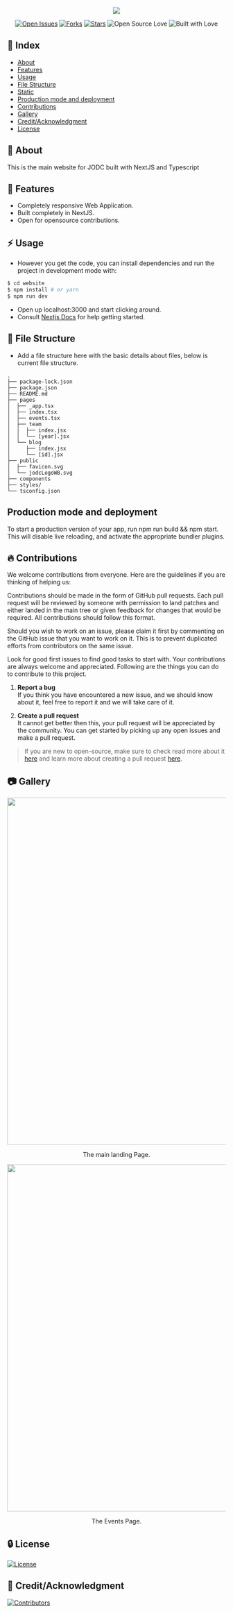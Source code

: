 <div align=center>

<p>
  <img src="https://res.cloudinary.com/dcykxiua2/image/upload/v1601403909/screely-1601393893331_vglbvb.png">
</p>

[![Open Issues](https://img.shields.io/github/issues/JIITODC/website?style=for-the-badge&logo=github)](https://github.com/JIITODC/website/issues)
[![Forks](https://img.shields.io/github/forks/JIITODC/website?style=for-the-badge&logo=github)](https://github.com/JIITODC/website/network/members)
[![Stars](https://img.shields.io/github/stars/JIITODC/website?style=for-the-badge&logo=reverbnation)](https://github.com/JIITODC/website/stargazers)
![Open Source Love](https://img.shields.io/badge/Open%20Source-%E2%99%A5-red?style=for-the-badge&logo=open-source-initiative)
![Built with Love](https://img.shields.io/badge/Built%20With-%E2%99%A5-critical?style=for-the-badge&logo=ko-fi)

</div>

## :ledger: Index

- [About](#beginner-about)
- [Features](#page_facing_up-features)
- [Usage](#zap-usage)
- [File Structure](#file_folder-file-structure)
- [Static](#static)
- [Production mode and deployment](#production-mode-and-deployment)
- [Contributions](#fire-contributions)
- [Gallery](#camera-gallery)
- [Credit/Acknowledgment](#star2-creditacknowledgment)
- [License](#lock-license)

## :beginner: About

This is the main website for JODC built with NextJS and Typescript

## :page_facing_up: Features

- Completely responsive Web Application.
- Built completely in NextJS.
- Open for opensource contributions.

## :zap: Usage

- However you get the code, you can install dependencies and run the project in
  development mode with:

```bash
$ cd website
$ npm install # or yarn
$ npm run dev
```

- Open up localhost:3000 and start clicking around.
- Consult [Nextjs Docs](https://nextjs.org/docs) for help getting started.

## :file_folder: File Structure

- Add a file structure here with the basic details about files, below is current
  file structure.

```
.
├── package-lock.json
├── package.json
├── README.md
├── pages
│  ├── _app.tsx
│  ├── index.tsx
│  ├── events.tsx
│  ├── team
│  │  ├── index.jsx
│  │  └── [year].jsx
│  └── blog
│     ├── index.jsx
│     └── [id].jsx
├── public
│  ├── favicon.svg
│  └── jodcLogoWB.svg
├── components
├── styles/
└── tsconfig.json
```

## Production mode and deployment

To start a production version of your app, run npm run build && npm start. This
will disable live reloading, and activate the appropriate bundler plugins.

## :fire: Contributions

We welcome contributions from everyone. Here are the guidelines if you are
thinking of helping us:

Contributions should be made in the form of GitHub pull requests. Each pull
request will be reviewed by someone with permission to land patches and either
landed in the main tree or given feedback for changes that would be required.
All contributions should follow this format.

Should you wish to work on an issue, please claim it first by commenting on the
GitHub issue that you want to work on it. This is to prevent duplicated efforts
from contributors on the same issue.

Look for good first issues to find good tasks to start with. Your contributions
are always welcome and appreciated. Following are the things you can do to
contribute to this project.

1. **Report a bug** <br> If you think you have encountered a new issue, and we
   should know about it, feel free to report it and we will take care of it.

2. **Create a pull request** <br> It cannot get better then this, your pull
   request will be appreciated by the community. You can get started by picking
   up any open issues and make a pull request.

> If you are new to open-source, make sure to check read more about it
> [here](https://www.digitalocean.com/community/tutorial_series/an-introduction-to-open-source)
> and learn more about creating a pull request
> [here](https://www.digitalocean.com/community/tutorials/how-to-create-a-pull-request-on-github).

## :camera: Gallery

<p align="center">
  <img src="https://res.cloudinary.com/dcykxiua2/image/upload/v1601403909/shotsnapp-1601403666.419_p57vxt.png" width="800">
</p>
<p align="center">The main landing Page.</p>

<p align="center">
  <img src="https://res.cloudinary.com/dcykxiua2/image/upload/v1601404144/shotsnapp-1601404124.596_qpkdu5.png" width="800">
</p>
<p align="center">The Events Page.</p>

## :lock: License

[![License](https://img.shields.io/github/license/JIITODC/website?style=for-the-badge)](https://github.com/JIITODC/website/blob/master/LICENSE)

## :star2: Credit/Acknowledgment

[![Contributors](https://img.shields.io/github/contributors/JIITODC/website?style=for-the-badge)](https://github.com/JIITODC/website/graphs/contributors)
